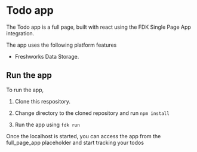 # Todo app

The Todo app is a full page, built with react using the FDK Single Page App integration.

The app uses the following platform features

* Freshworks Data Storage.

## Run the app 

To run the app, 

1. Clone this respository. 

2. Change directory to the cloned repository and run `npm install`

3. Run the app using `fdk run` 

Once the localhost is started, you can access the app from the full_page_app placeholder and start tracking your todos
